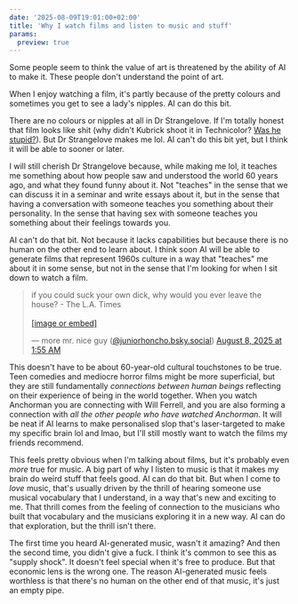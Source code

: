 ```yaml
---
date: '2025-08-09T19:01:00+02:00'
title: 'Why I watch films and listen to music and stuff'
params:
  preview: true
---
```


Some people seem to think the value of art is threatened by the ability of AI to
make it. These people don't understand the point of art.

When I enjoy watching a film, it's partly because of the pretty colours and
sometimes you get to see a lady's nipples. AI can do this bit.

There are no colours or nipples at all in Dr Strangelove. If I'm totally honest
that film looks like shit (why didn't Kubrick shoot it in Technicolor? [Was he
stupid?](https://knowyourmeme.com/memes/is-he-stupid-is-she-smart-are-they-stupid)).
But Dr Strangelove makes me lol. AI can't do this bit yet, but I think it will be
able to sooner or later.

I will still cherish Dr Strangelove because, while making me lol, it teaches me
something about how people saw and understood the world 60 years ago, and what
they found funny about it. Not "teaches" in the sense that we can discuss it in a
seminar and write essays about it, but in the sense that having a conversation
with someone teaches you something about their personality. In the sense that
having sex with someone teaches you something about their feelings towards you.

AI can't do that bit. Not because it lacks capabilities but because there is no
human on the other end to learn about. I think soon AI will be able to generate
films that represent 1960s culture in a way that "teaches" me about it in some
sense, but not in the sense that I'm looking for when I sit down to watch a
film.

<blockquote class="bluesky-embed" data-bluesky-uri="at://did:plc:2dsnpbdcgv67n62ztkxejaou/app.bsky.feed.post/3lvtwsd5ewk2h" data-bluesky-cid="bafyreifwt4t62doilfhjn3l4l4e3actvjqmcgn3pmgvvs4ovviboslo2uu" data-bluesky-embed-color-mode="system"><p lang="en">if you could suck your own dick, why would you ever leave the house? 
- The L.A. Times<br><br><a href="https://bsky.app/profile/did:plc:2dsnpbdcgv67n62ztkxejaou/post/3lvtwsd5ewk2h?ref_src=embed">[image or embed]</a></p>&mdash; more mr. nice guy (<a href="https://bsky.app/profile/did:plc:2dsnpbdcgv67n62ztkxejaou?ref_src=embed">@juniorhoncho.bsky.social</a>) <a href="https://bsky.app/profile/did:plc:2dsnpbdcgv67n62ztkxejaou/post/3lvtwsd5ewk2h?ref_src=embed">August 8, 2025 at 1:55 AM</a></blockquote><script async src="https://embed.bsky.app/static/embed.js" charset="utf-8"></script>

This doesn't have to be about 60-year-old cultural touchstones to be true. Teen
comedies and mediocre horror films might be more superficial, but they are still
fundamentally _connections between human beings_ reflecting on their experience
of being in the world together. When you watch Anchorman you are connecting with
Will Ferrell, and you are also forming a connection with _all the other people
who have watched Anchorman_. It will be neat if AI learns to make personalised
slop that's laser-targeted to make my specific brain lol and lmao, but I'll
still mostly want to watch the films my friends recommend.

This feels pretty obvious when I'm talking about films, but it's probably even
_more_ true for music. A big part of why I listen to music is that it makes my
brain do weird stuff that feels good. AI can do that bit. But when I come to
_love_ music, that's usually driven by the thrill of hearing someone use musical
vocabulary that I understand, in a way that's new and exciting to me. That
thrill comes from the feeling of connection to the musicians who built that
vocabulary and the musicians exploring it in a new way. AI can do that
exploration, but the thrill isn't there.

The first time you heard AI-generated music, wasn't it amazing? And then the
second time, you didn't give a fuck. I think it's common to see this as "supply
shock". It doesn't feel special when it's free to produce. But that economic
lens is the wrong one. The reason AI-generated music feels worthless is that
there's no human on the other end of that music, it's just an empty pipe.